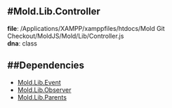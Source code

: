 
#Mold.Lib.Controller
---------------------------------------

__file__: /Applications/XAMPP/xamppfiles/htdocs/Mold Git Checkout/MoldJS/Mold/Lib/Controller.js  
__dna__: class  


	






##Dependencies
--------------

* [Mold.Lib.Event](../../Mold/Lib/Event.md) 
* [Mold.Lib.Observer](../../Mold/Lib/Observer.md) 
* [Mold.Lib.Parents](../../Mold/Lib/Parents.md) 



 

 


 



		

